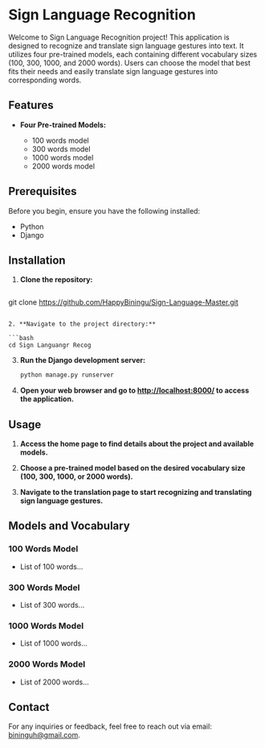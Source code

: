 # Sign Language Recognition

Welcome to Sign Language Recognition project! This application is designed to recognize and translate sign language gestures into text. It utilizes four pre-trained models, each containing different vocabulary sizes (100, 300, 1000, and 2000 words). Users can choose the model that best fits their needs and easily translate sign language gestures into corresponding words.

## Features

- **Four Pre-trained Models:**

  - 100 words model
  - 300 words model
  - 1000 words model
  - 2000 words model


## Prerequisites

Before you begin, ensure you have the following installed:

- Python 
- Django


## Installation

1. **Clone the repository:**

   ```bash
  git clone https://github.com/HappyBiningu/Sign-Language-Master.git
   ```

2. **Navigate to the project directory:**

   ```bash
   cd Sign Languangr Recog
   ```



3. **Run the Django development server:**

   ```bash
   python manage.py runserver
   ```

5. **Open your web browser and go to [http://localhost:8000/](http://localhost:8000/) to access the application.**

## Usage

1. **Access the home page to find details about the project and available models.**

2. **Choose a pre-trained model based on the desired vocabulary size (100, 300, 1000, or 2000 words).**

3. **Navigate to the translation page to start recognizing and translating sign language gestures.**

## Models and Vocabulary

### 100 Words Model

- List of 100 words...

### 300 Words Model

- List of 300 words...

### 1000 Words Model

- List of 1000 words...

### 2000 Words Model

- List of 2000 words...

## Contact

For any inquiries or feedback, feel free to reach out via email: [bininguh@gmail.com](mailto:bininguh@gmail.com).
